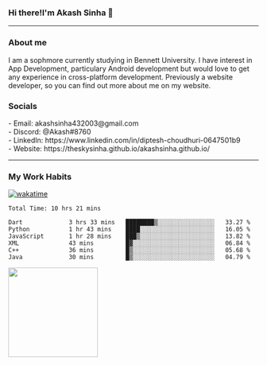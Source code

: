 <h3>Hi there!I'm Akash Sinha 👋</h3>

--- 

<h3>About me</h3>
I am a sophmore currently studying in Bennett University. I have interest in App Development, particulary Android development but would love to get any experience in cross-platform development. Previously a website developer, so you can find out more about me on my website.

<h3>Socials</h3>
 - Email: akashsinha432003@gmail.com<br>
 - Discord: @Akash#8760<br>
 - LinkedIn: https://www.linkedin.com/in/diptesh-choudhuri-0647501b9<br>
 - Website: https://theskysinha.github.io/akashsinha.github.io/<br>

---

<h3>My Work Habits</h3>

[![wakatime](https://wakatime.com/badge/user/938b2951-49cf-4810-9b9e-c17cde3d3343.svg)](https://wakatime.com/@938b2951-49cf-4810-9b9e-c17cde3d3343)

<!--START_SECTION:waka-->

```text
Total Time: 10 hrs 21 mins

Dart             3 hrs 33 mins   ████████▒░░░░░░░░░░░░░░░░   33.27 %
Python           1 hr 43 mins    ████░░░░░░░░░░░░░░░░░░░░░   16.05 %
JavaScript       1 hr 28 mins    ███▒░░░░░░░░░░░░░░░░░░░░░   13.82 %
XML              43 mins         █▓░░░░░░░░░░░░░░░░░░░░░░░   06.84 %
C++              36 mins         █▒░░░░░░░░░░░░░░░░░░░░░░░   05.68 %
Java             30 mins         █▒░░░░░░░░░░░░░░░░░░░░░░░   04.79 %
```

<!--END_SECTION:waka-->

<img height="180em" src="https://github-readme-stats.vercel.app/api?username=theskysinha&show_icons=true&hide_border=true&&count_private=true&include_all_commits=true" />
<!---
theskysinha/theskysinha is a ✨ special ✨ repository because its `README.md` (this file) appears on your GitHub profile.
You can click the Preview link to take a look at your changes.
--->

